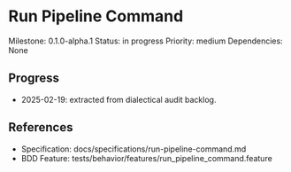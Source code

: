# Run Pipeline Command
Milestone: 0.1.0-alpha.1
Status: in progress
Priority: medium
Dependencies: None

## Progress
- 2025-02-19: extracted from dialectical audit backlog.

## References
- Specification: docs/specifications/run-pipeline-command.md
- BDD Feature: tests/behavior/features/run_pipeline_command.feature
